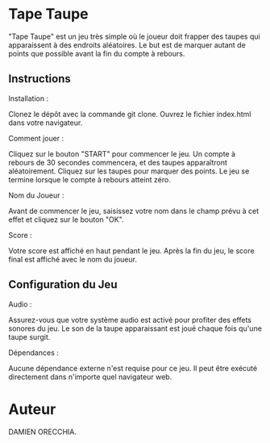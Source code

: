 # Tape Taupe

"Tape Taupe" est un jeu très simple où le joueur doit frapper des taupes qui apparaissent à des endroits aléatoires. Le but est de marquer autant de points que possible avant la fin du compte à rebours.

## Instructions

Installation :

Clonez le dépôt avec la commande git clone.
Ouvrez le fichier index.html dans votre navigateur.

Comment jouer :

Cliquez sur le bouton "START" pour commencer le jeu.
Un compte à rebours de 30 secondes commencera, et des taupes apparaîtront aléatoirement.
Cliquez sur les taupes pour marquer des points.
Le jeu se termine lorsque le compte à rebours atteint zéro.

Nom du Joueur :

Avant de commencer le jeu, saisissez votre nom dans le champ prévu à cet effet et cliquez sur le bouton "OK".

Score :

Votre score est affiché en haut pendant le jeu.
Après la fin du jeu, le score final est affiché avec le nom du joueur.

## Configuration du Jeu

Audio :

Assurez-vous que votre système audio est activé pour profiter des effets sonores du jeu.
Le son de la taupe apparaissant est joué chaque fois qu'une taupe surgit.

Dépendances :

Aucune dépendance externe n'est requise pour ce jeu. Il peut être exécuté directement dans n'importe quel navigateur web.

# Auteur
DAMIEN ORECCHIA.
